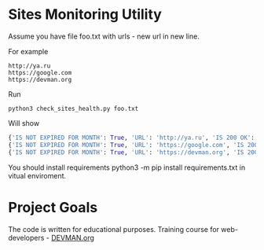 # Sites Monitoring Utility

Assume you have file foo.txt with urls - new url in new line.

For example
```
http://ya.ru
https://google.com
https://devman.org
```
Run 
```
python3 check_sites_health.py foo.txt 
```
Will show
```python
{'IS NOT EXPIRED FOR MONTH': True, 'URL': 'http://ya.ru', 'IS 200 OK': True}
{'IS NOT EXPIRED FOR MONTH': True, 'URL': 'https://google.com', 'IS 200 OK': True}
{'IS NOT EXPIRED FOR MONTH': True, 'URL': 'https://devman.org', 'IS 200 OK': True}
```

You should install requirements python3 -m pip install requirements.txt in vitual enviroment.

# Project Goals

The code is written for educational purposes. Training course for web-developers - [DEVMAN.org](https://devman.org)
